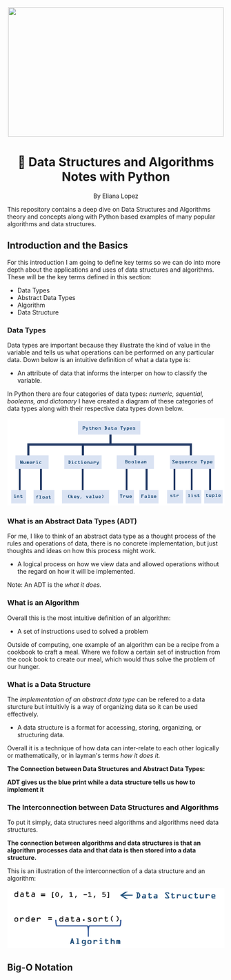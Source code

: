 <br />
 <p align="center">
    <img src="https://github.com/elianalopez/Data-Structures-and-Algorithms-Notes-with-Python/blob/main/Images/DS%26ANotes.png" width="500" height="300">
    <h1 align="center">📝 Data Structures and Algorithms Notes with Python</h1>
    <p align="center" class="h6">By Eliana Lopez</p>
This repository contains a deep dive on Data Structures and Algorithms theory and concepts along with Python based examples of many popular algorithms and data structures.

## Introduction and the Basics
For this introduction I am going to define key terms so we can do into more depth about the applications and uses of data structures and algorithms.
These will be the key terms defined in this section:
* Data Types
* Abstract Data Types
* Algorithm
* Data Structure

### Data Types
Data types are important because they illustrate the kind of value in the variable and tells us what operations can be performed on any particular data. Down below is an intuitive definition  of what a data type is:

* An attribute of data that informs the interper on how to classify the variable. 

In Python there are four categories of data types: *numeric, squential, booleans, and dictonary* 
I have created a diagram of these categories of data types along with their respective data types down below.

![Data-Type-Diagram](Images/DataTypes.PNG)


### What is an Abstract Data Types (ADT)

For me, I like to think of an abstract data type as a thought process of the rules and operations of data, there is no concrete implementation, but just thoughts and ideas on how this process might work.

* A logical process on how we view data and allowed operations without the regard on how it will be implemented.

Note: An ADT is the *what it does.*

### What is an Algorithm
Overall this is the most intuitive definition  of an algorithm:

* A set of instructions used to solved a problem
 
Outside of computing, one example of an algorithm can be a recipe from a cookbook to craft a meal. Where we follow a certain set of instruction from the cook book to create our meal, which would thus solve the problem of our hunger. 

### What is a Data Structure

The *implementation of an abstract data type* can be refered to a data sturcture but intuitivly is a way of organizing data so it can be used effectively.

* A data structure is a format for accessing, storing, organizing, or structuring data.

Overall it is a technique of how data can inter-relate to each other logically or mathematically, or in layman's terms *how it does it.*

**The Connection between Data Structures and Abstract Data Types:**

**ADT gives us the blue print while a data structure tells us how to implement it**

### The Interconnection between Data Structures and Algorithms
To put it simply, data structures need algorithms and algorithms need data structures.

**The connection between algorithms and data structures is that an algorithm processes data and that data is then stored into a data structure.**

This is an illustration of the interconnection of a data structure and an algorithm:

![Data-Type-Diagram](Images/Example.PNG)


## Big-O Notation 

